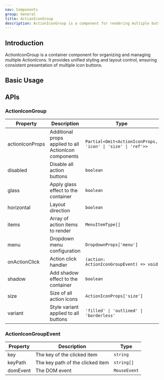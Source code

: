```yaml
---
nav: Components
group: General
title: ActionIconGroup
description: ActionIconGroup is a component for rendering multiple buttons with unified styling and layout control. It handles groups of ActionIcon components with consistent appearance and behavior.
---
```


## Introduction

ActionIconGroup is a container component for organizing and managing multiple ActionIcons. It provides unified styling and layout control, ensuring consistent presentation of multiple icon buttons.

## Basic Usage

<code src="./demos/index.tsx" nopadding></code>

## APIs

### ActionIconGroup

| Property        | Description                                           | Type                                                        | Default    |
| --------------- | ----------------------------------------------------- | ----------------------------------------------------------- | ---------- |
| actionIconProps | Additional props applied to all ActionIcon components | `Partial<Omit<ActionIconProps, 'icon' \| 'size' \| 'ref'>>` | -          |
| disabled        | Disable all action buttons                            | `boolean`                                                   | `false`    |
| glass           | Apply glass effect to the container                   | `boolean`                                                   | `false`    |
| horizontal      | Layout direction                                      | `boolean`                                                   | `true`     |
| items           | Array of action items to render                       | `MenuItemType[]`                                            | `[]`       |
| menu            | Dropdown menu configuration                           | `DropdownProps['menu']`                                     | -          |
| onActionClick   | Action click handler                                  | `(action: ActionIconGroupEvent) => void`                    | -          |
| shadow          | Add shadow effect to the container                    | `boolean`                                                   | `false`    |
| size            | Size of all action icons                              | `ActionIconProps['size']`                                   | `'small'`  |
| variant         | Style variant applied to all buttons                  | `'filled' \| 'outlined' \| 'borderless'`                    | `'filled'` |

### ActionIconGroupEvent

| Property | Description                      | Type         |
| -------- | -------------------------------- | ------------ |
| key      | The key of the clicked item      | `string`     |
| keyPath  | The key path of the clicked item | `string[]`   |
| domEvent | The DOM event                    | `MouseEvent` |
